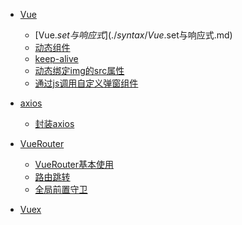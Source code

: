 - [Vue]()
    - [Vue.$set与响应式](./syntax/Vue.$set与响应式.md)
    - [动态组件](./syntax/动态组件.md)
    - [keep-alive](./syntax/keep-alive.md)
    - [动态绑定img的src属性](./syntax/动态绑定img的src属性.md)
    - [通过js调用自定义弹窗组件](./syntax/通过js调用自定义弹窗组件.md)

- [axios]()
    - [封装axios](./axios/封装axios.md)

- [VueRouter]()
    - [VueRouter基本使用](./router/VueRouter基本使用.md)
    - [路由跳转](./router/路由跳转.md)
    - [全局前置守卫](./router/全局前置守卫.md)

- [Vuex]()
